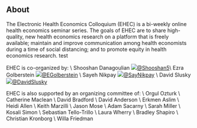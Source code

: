 ## About

The Electronic Health Economics Colloquium (EHEC) is a bi-weekly online health economics seminar series. The goals of EHEC are to share high-quality, new health economics research on a platform that is freely available; maintain and improve communication among health economists during a time of social distancing; and to promote equity in health economics research. test

EHEC is co-organized by: \\
Shooshan Danagoulian <img src="https://img.icons8.com/color/26/000000/twitter.png"/>[@Shooshan5](https://twitter.com/Shooshan5)\\
Ezra Golberstein <img src="https://img.icons8.com/color/26/000000/twitter.png"/>[@EGolberstein](https://twitter.com/EGolberstein) \\
Sayeh Nikpay <img src="https://img.icons8.com/color/26/000000/twitter.png"/>[@SayNikpay](https://twitter.com/SayNikpay) \\
David Slusky <img src="https://img.icons8.com/color/26/000000/twitter.png"/>[@DavidSlusky](https://twitter.com/DavidSlusky) 


EHEC is also supported by an organizing committee of: \\
Orgul Ozturk  \\
Catherine Maclean  \\
David Bradford \\
David Anderson \\
Erkmen Aslim \\
Heidi Allen \\
Keith Marzilli \\
Jason Mose \\
Adam Sacarny  \\
Sarah Miller \\
Kosali Simon  \\
Sebastian Tello-Trillo \\
Laura Wherry \\
Bradley Shapiro \\
Christian Kronborg \\
Willa Friedman

<!-- <img src="https://img.icons8.com/color/26/000000/twitter.png"/> -->
